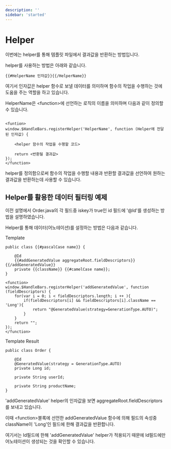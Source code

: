 ```yaml
---
description: ''
sidebar: 'started'
---
```

# Helper

이번에는 helper를 통해 템플릿 파일에서 결과값을 반환하는 방법입니다.

helper를 사용하는 방법은 아래와 같습니다.

```
{{#HelperName 인자값}}{{/HelperName}}
```
여기서 인자값은 helper 함수로 보낼 데이터를 의미하며 함수의 작업을 수행하는 것에 도움을 주는 역할을 하고 있습니다.

HelperName은 <function\>에 선언하는 로직의 이름을 의미하며 다음과 같이 정의할 수 있습니다.
```

<funtion>
window.$HandleBars.registerHelper('HelperName', function (Helper에 전달된 인자값) {
    
    <helper 함수의 작업을 수행할 코드>
    
    return <반환될 결과값>
});
</function>
```

helper를 정의함으로써 함수의 작업을 수행할 내용과 반환할 결과값을 선언하여 원하는 결과값을 반환하는데 사용할 수 있습니다.


## Helper를 활용한 데이터 필터링 예제

이전 설명에서 Order.java의 각 필드중 iskey가 true인 id 필드에 '@Id'를 생성하는 방법을 설명하였습니다.

Helper를 통해 데이터(어노테이션)를 설정하는 방법은 다음과 같습니다.

Template
```
public class {{#pascalCase name}} {

    @Id
    {{#addGeneratedValue aggregateRoot.fieldDescriptors}}{{/addGeneratedValue}}
    private {{className}} {{#camelCase name}};
}

<function>
window.$HandleBars.registerHelper('addGeneratedValue', function (fieldDescriptors) {
    for(var i = 0; i < fieldDescriptors.length; i ++ ){
        if(fieldDescriptors[i] && fieldDescriptors[i].className == 'Long'){
            return "@GeneratedValue(strategy=GenerationType.AUTO)";
        }
    }
    return "";
});
</function>
```
Template Result
```
public class Order {

    @Id
    @GeneratedValue(strategy = GenerationType.AUTO)
    private Long id;

    private String userId;

    private String productName;
}
```
'addGeneratedValue' helper의 인자값을 보면 aggregateRoot.fieldDescriptors를 보내고 있습니다.

이때 <function\>블록에 선언한 addGeneratedValue 함수에 의해 필드의 속성중 className이 'Long'인 필드에 한해 결과값을 반환합니다.

여기서는 Id필드에 한해 'addGeneratedValue' helper가 적용되기 때문에 Id필드에만 어노테이션이 생성되는 것을 확인할 수 있습니다.